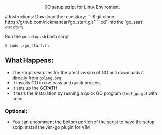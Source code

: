 <p align='center'> GO setup script for Linux Enviroment. </p>
# Instructions:
Download the repository:
```
$ git clone https://github.com/nickmancari/go_start.git
```
`cd` into the `go_start` directory

Run the `go_setup.sh` bash script:
```
$ sudo ./go_start.sh
```
## What Happens:
* The script searches for the latest version of GO and downloads it directly from `golang.org`
* It installs GO in one easy and quick process
* It sets up the GOPATH
* It tests the installation by running a quick GO program (`test_go.go`) with color

### Optional:
* You can uncomment the bottom portion of the script to have the setup script install the vim-go plugin for VIM

